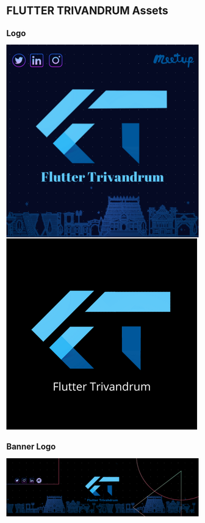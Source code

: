 # FLUTTER TRIVANDRUM Assets

## Logo
![Main Logo](./MainLogo.png)
![Sub Logo](./FlutterTrivandrumLogo.png)

## Banner Logo
![Banner Logo](./BannerLogo.png)